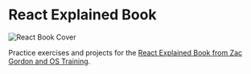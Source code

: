 # React Explained Book 

![React Book Cover](https://javascriptforwp.com/wp-content/uploads/2018/03/React-Book-Day-by-Day-3.png)

Practice exercises and projects for the [React Explained Book from Zac Gordon and OS Training](http://reactexplained.com).
